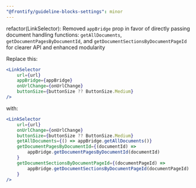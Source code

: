 ```yaml
---
"@frontify/guideline-blocks-settings": minor
---
```


refactor(LinkSelector): Removed `appBridge` prop in favor of directly passing document handling functions: `getAllDocuments`, `getDocumentPagesByDocumentId`, and `getDocumentSectionsByDocumentPageId` for clearer API and enhanced modularity

Replace this:

```jsx
<LinkSelector
    url={url}
    appBridge={appBridge}
    onUrlChange={onUrlChange}
    buttonSize={buttonSize ?? ButtonSize.Medium}
/>
```

with:

```jsx
<LinkSelector
    url={url}
    onUrlChange={onUrlChange}
    buttonSize={buttonSize ?? ButtonSize.Medium}
    getAllDocuments={() => appBridge.getAllDocuments()}
    getDocumentPagesByDocumentId={(documentId) =>
        appBridge.getDocumentPagesByDocumentId(documentId)
    }
    getDocumentSectionsByDocumentPageId={(documentPageId) =>
        appBridge.getDocumentSectionsByDocumentPageId(documentPageId)
    }
/>
```
